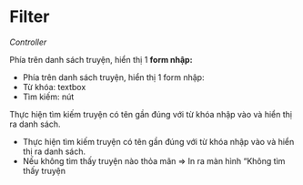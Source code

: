 # Filter

*Controller*

Phía trên danh sách truyện, hiển thị 1 **form nhập:**

- Phía trên danh sách truyện, hiển thị 1 form nhập:
- Từ khóa: textbox
- Tìm kiếm: nút

Thực hiện tìm kiếm truyện có tên gần đúng với từ khóa nhập vào và hiển thị ra danh sách.

- Thực hiện tìm kiếm truyện có tên gần đúng với từ khóa nhập vào và hiển thị ra danh sách.
- Nếu không tìm thấy truyện nào thỏa mãn => In ra màn hình “Không tìm thấy truyện

